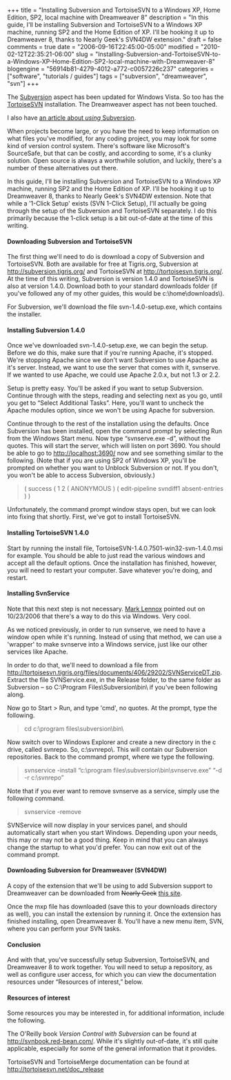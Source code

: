 +++
title = "Installing Subversion and TortoiseSVN to a Windows XP, Home Edition, SP2, local machine with Dreamweaver 8"
description = "In this guide, I'll be installing Subversion and TortoiseSVN to a Windows XP machine, running SP2 and the Home Edition of XP. I'll be hooking it up to Dreamweaver 8, thanks to Nearly Geek's SVN4DW extension."
draft = false
comments = true
date = "2006-09-16T22:45:00-05:00"
modified = "2010-02-12T22:35:21-06:00"
slug = "Installing-Subversion-and-TortoiseSVN-to-a-Windows-XP-Home-Edition-SP2-local-machine-with-Dreamweaver-8"
blogengine = "56914b81-4279-4012-a772-c0057226c237"
categories = ["software", "tutorials / guides"]
tags = ["subversion", "dreamweaver", "svn"]
+++

<div class="note">
<p>The <a href="/words/post/Installing-Subversion-to-Windows-Vista.aspx">Subversion</a> aspect has been updated for Windows Vista.&nbsp;So too has the <a href="/words/post/Installing-TortoiseSVN-to-Windows-Vista.aspx">TortoiseSVN</a> installation. The&nbsp;Dreamweaver&nbsp;aspect has not been touched.</p>
<p>I also have <a href="/words/post/Playing-around-with-Subversion-with-a-test-repository.aspx">an article about <em>using</em> Subversion</a>.&nbsp;</p>
</div>
<p>When projects become large, or you have the need to keep information on what files you've modified, for any coding project, you may look for some kind of version control system. There's software like Microsoft's SourceSafe, but that can be costly, and according to some, it's a clunky solution. Open source is always a worthwhile solution, and luckily, there's a number of these alternatives out there.</p>
<p>In this guide, I'll be installing Subversion and TortoiseSVN to a Windows XP machine, running SP2 and the Home Edition of XP. I'll be hooking it up to Dreamweaver 8, thanks to Nearly Geek's SVN4DW extension. Note that while a '1-Click Setup' exists (SVN 1-Click Setup), I'll actually be going through the setup of the Subversion and TortoiseSVN separately. I do this primarily because the 1-click setup is a bit out-of-date at the time of this writing.</p>
<h4>Downloading Subversion and TortoiseSVN</h4>
<p>The first thing we'll need to do is download a copy of Subversion and TortoiseSVN. Both are available for free at Tigris.org, Subversion at <a href="http://subversion.tigris.org/">http://subversion.tigris.org/</a> and TortoiseSVN at <a href="http://tortoisesvn.tigris.org/">http://tortoisesvn.tigris.org/</a>. At the time of this writing, Subversion is version 1.4.0 and TortoiseSVN is also at version 1.4.0. Download both to your standard downloads folder (if you've followed any of my other guides, this would be c:\home\downloads\).<!--adsense--></p>
<p>For Subversion, we'll download the file svn-1.4.0-setup.exe, which contains the installer.</p>
<h4>Installing Subversion 1.4.0</h4>
<p>Once we've downloaded svn-1.4.0-setup.exe, we can begin the setup. Before we do this, make sure that if you're running Apache, it's stopped. We're stopping Apache since we don't want Subversion to use Apache as it's server. Instead, we want to use the server that comes with it, svnserve. If we wanted to use Apache, we could use Apache 2.0.x, but not 1.3 or 2.2.</p>
<p>Setup is pretty easy. You'll be asked if you want to setup Subversion. Continue through with the steps, reading and selecting next as you go, until you get to &ldquo;Select Additional Tasks&rdquo;. Here, you'll want to uncheck the Apache modules option, since we won't be using Apache for subversion.</p>
<p>Continue through to the rest of the installation using the defaults. Once Subversion has been installed, open the command prompt by selecting Run from the Windows Start menu. Now type &ldquo;svnserve.exe -d&rdquo;, without the quotes. This will start the server, which will listen on port 3690. You should be able to go to <a href="http://localhost:3690/">http://localhost:3690/</a> now and see something similar to the following. (Note that if you are using SP2 of Windows XP, you'll be prompted on whether you want to Unblock Subversion or not. If you don't, you won't be able to access Subversion, obviously.)</p>
<blockquote>
<p>( success ( 1 2 ( ANONYMOUS ) ( edit-pipeline svndiff1 absent-entries ) )</p>
</blockquote>
<p>Unfortunately, the command prompt window stays open, but we can look into fixing that shortly. First, we've got to install TortoiseSVN.</p>
<h4>Installing TortoiseSVN 1.4.0</h4>
<p>Start by running the install file, TortoiseSVN-1.4.0.7501-win32-svn-1.4.0.msi for example. You should be able to just read the various windows and accept all the default options. Once the installation has finished, however, you will need to restart your computer. Save whatever you're doing, and restart.</p>
<h4>Installing SvnService</h4>
<div class="note">
<p>Note that this next step is not necessary. <a rel="nofollow" href="http://www.webpusher.ie/">Mark Lennox</a> pointed out on 10/23/2006 that there's a way to do this via Windows. Very cool.</p>
</div>
<p>As we noticed previously, in order to run svnserve, we need to have a window open while it's running. Instead of using that method, we can use a 'wrapper' to make svnserve into a Windows service, just like our other services like Apache.</p>
<p>In order to do that, we'll need to download a file from <a href="http://tortoisesvn.tigris.org/files/documents/406/29202/SVNServiceDT.zip">http://tortoisesvn.tigris.org/files/documents/406/29202/SVNServiceDT.zip</a>. Extract the file SVNService.exe, in the Release folder, to the same folder as Subversion &ndash; so C:\Program Files\Subversion\bin\ if you've been following along.</p>
<p>Now go to Start &gt; Run, and type 'cmd', no quotes. At the prompt, type the following.</p>
<blockquote>
<p>cd c:\program files\subversion\bin\</p>
</blockquote>
<p>Now switch over to Windows Explorer and create a new directory in the c drive, called svnrepo. So, c:\svnrepo\. This will contain our Subversion repositories. Back to the command prompt, where we type the following.</p>
<blockquote>
<p>svnservice -install &ldquo;c:\program files\subversion\bin\svnserve.exe&rdquo; &ldquo;-d -r c:\svnrepo&rdquo;</p>
</blockquote>
<p>Note that if you ever want to remove svnserve as a service, simply use the following command.</p>
<blockquote>
<p>svnservice -remove</p>
</blockquote>
<p>SVNService will now display in your services panel, and should automatically start when you start Windows. Depending upon your needs, this may or may not be a good thing. Keep in mind that you can always change the startup to what you'd prefer. You can now exit out of the command prompt.</p>
<h4>Downloading Subversion for Dreamweaver (SVN4DW)</h4>
<p>A copy of the extension that we'll be using to add Subversion support to Dreamweaver can be downloaded from <span style="text-decoration: line-through;">Nearly Geek<!--http://www.nearlygeek.com/tools/subversion-for-dreamweaver/introduction/--></span> <a rel="nofollow" href="/files/2006/09/svn4dw.zip">this site</a>.</p>
<p>Once the mxp file has downloaded (save this to your downloads directory as well), you can install the extension by running it. Once the extension has finished installing, open Dreamweaver 8. You'll have a new menu item, SVN, where you can perform your SVN tasks.</p>
<h4>Conclusion</h4>
<p>And with that, you've successfully setup Subversion, TortoiseSVN, and Dreamweaver 8 to work together. You will need to setup a repository, as well as configure user access, for which you can view the documentation resources under &ldquo;Resources of interest,&rdquo; below.</p>
<h4>Resources of interest</h4>
<p>Some resources you may be interested in, for additional information, include the following.</p>
<p>The O'Reilly book <cite>Version Control with Subversion</cite> can be found at <a href="http://svnbook.red-bean.com/">http://svnbook.red-bean.com/</a>. While it's slightly out-of-date, it's still quite applicable, especially for some of the general information that it provides.</p>
<p>TortoiseSVN and TortoiseMerge documentation can be found at <a href="http://tortoisesvn.net/doc_release">http://tortoisesvn.net/doc_release</a></p>
